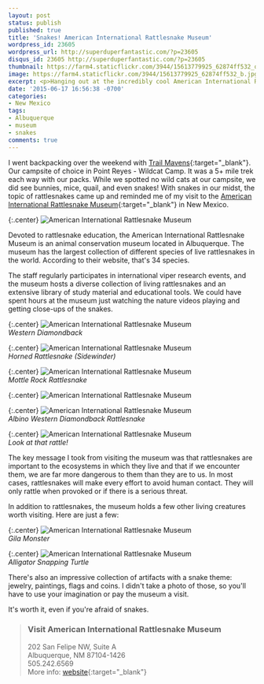 ```yaml
---
layout: post
status: publish
published: true
title: 'Snakes! American International Rattlesnake Museum'
wordpress_id: 23605
wordpress_url: http://superduperfantastic.com/?p=23605
disqus_id: 23605 http://superduperfantastic.com/?p=23605
thumbnail: https://farm4.staticflickr.com/3944/15613779925_62874ff532_q.jpg
image: https://farm4.staticflickr.com/3944/15613779925_62874ff532_b.jpg
excerpt: <p>Hanging out at the incredibly cool American International Rattlesnake Museum, partially to escape the heat of Albuquerque, New Mexico, but also to learn about the amazing rattlesnake.</p>
date: '2015-06-17 16:56:38 -0700'
categories:
- New Mexico
tags:
- Albuquerque
- museum
- snakes
comments: true
---
```

I went backpacking over the weekend with [Trail Mavens](http://www.trailmavens.com/){:target="_blank"}. Our campsite of choice in Point Reyes - Wildcat Camp. It was a 5+ mile trek each way with our packs. While we spotted no wild cats at our campsite, we did see bunnies, mice, quail, and even snakes! With snakes in our midst, the topic of rattlesnakes came up and reminded me of my visit to the [American International Rattlesnake Museum](http://www.rattlesnakes.com/){:target="_blank"} in New Mexico.

{:.center}
![American International Rattlesnake Museum](https://farm4.staticflickr.com/3944/15613779925_62874ff532_b.jpg)

Devoted to rattlesnake education, the American International Rattlesnake Museum is an animal conservation museum located in Albuquerque. The museum has the largest collection of different species of live rattlesnakes in the world. According to their website, that's 34 species.

The staff regularly participates in international viper research events, and the museum hosts a diverse collection of living rattlesnakes and an extensive library of study material and educational tools. We could have spent hours at the museum just watching the nature videos playing and getting close-ups of the snakes.

{:.center}
![American International Rattlesnake Museum](https://farm4.staticflickr.com/3945/14992984804_7e70861fef_b.jpg)  
_Western Diamondback_

{:.center}
![American International Rattlesnake Museum](https://farm6.staticflickr.com/5616/15614596232_0e1d872f90_b.jpg)  
_Horned Rattlesnake (Sidewinder)_

{:.center}
![American International Rattlesnake Museum](https://farm4.staticflickr.com/3955/15428170590_726a01630a_b.jpg)  
_Mottle Rock Rattlesnake_

{:.center}
![American International Rattlesnake Museum](https://farm4.staticflickr.com/3952/15428164090_bd5917bb79_b.jpg)

{:.center}
![American International Rattlesnake Museum](https://farm6.staticflickr.com/5609/15427121059_52bc7ef124_b.jpg)  
_Albino Western Diamondback Rattlesnake_

{:.center}
![American International Rattlesnake Museum](https://farm6.staticflickr.com/5611/15611093891_c0aa718b67_b.jpg)  
_Look at that rattle!_

The key message I took from visiting the museum was that rattlesnakes are important to the ecosystems in which they live and that if we encounter them, we are far more dangerous to them than they are to us. In most cases, rattlesnakes will make every effort to avoid human contact. They will only rattle when provoked or if there is a serious threat.

In addition to rattlesnakes, the museum holds a few other living creatures worth visiting. Here are just a few:

{:.center}
![American International Rattlesnake Museum](https://farm6.staticflickr.com/5615/15427124829_1793328ebc_b.jpg)  
_Gila Monster_

{:.center}
![American International Rattlesnake Museum](https://farm4.staticflickr.com/3934/15427105569_5dc75ab8bf_b.jpg)  
_Alligator Snapping Turtle_

There's also an impressive collection of artifacts with a snake theme: jewelry, paintings, flags and coins. I didn't take a photo of those, so you'll have to use your imagination or pay the museum a visit.

It's worth it, even if you're afraid of snakes.

>### Visit American International Rattlesnake Museum
>
>202 San Felipe NW, Suite A  
>Albuquerque, NM 87104-1426  
>505.242.6569  
>More info: [website](http://www.rattlesnakes.com/ "American International Rattlesnake Museum"){:target="_blank"}
